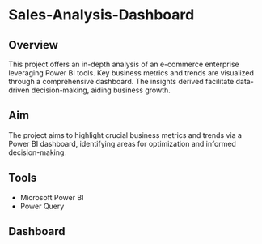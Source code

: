 # Sales-Analysis-Dashboard
## Overview
This project offers an in-depth analysis of an e-commerce enterprise leveraging Power BI tools. Key business metrics and trends are visualized through a comprehensive dashboard. The insights derived facilitate data-driven decision-making, aiding business growth.
## Aim
The project aims to highlight crucial business metrics and trends via a Power BI dashboard, identifying areas for optimization and informed decision-making.
## Tools
- Microsoft Power BI
- Power Query
## Dashboard
